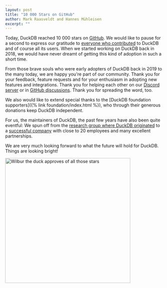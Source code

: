 ```yaml
---
layout: post
title: "10 000 Stars on GitHub"
author: Mark Raasveldt and Hannes Mühleisen
excerpt: ""
---
```


Today, DuckDB reached 10 000 stars on [GitHub](https://github.com/duckdb/duckdb). We would like to pause for a second to express our gratitude to [everyone who contributed](https://github.com/duckdb/duckdb/graphs/contributors) to DuckDB and of course all its users. When we started working on DuckDB back in 2018, we would have never dreamt of getting this kind of adoption in such a short time.

From those brave souls who were early adopters of DuckDB back in 2019 to the many today, we are happy you're part of our community. Thank you for your feedback, feature requests and for your enthusiasm in adopting new features and integrations. Thank you for helping each other on our [Discord server](http://discord.duckdb.org/) or in [GitHub discussions](https://github.com/duckdb/duckdb/discussions). Thank you for spreading the word, too.

We also would like to extend special thanks to the [DuckDB foundation supporters]({% link foundation/index.html %}), who through their generous donations keep DuckDB independent.

For us, the maintainers of DuckDB, the past few years have also been quite eventful: We spun off from the [research group where DuckDB originated](https://www.cwi.nl/en/groups/database-architectures/) to a [successful company](https://duckdblabs.com/) with close to 20 employees and many excellent partnerships.

We are very much looking forward to what the future will hold for DuckDB. Things are looking bright!


<img src="/images/blog/wilbur-the-duck.jpg" alt="Wilbur the duck approves of all those stars" width=400/>
